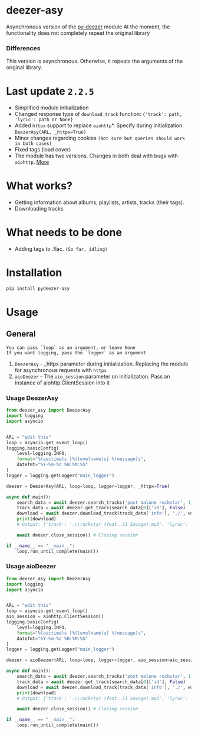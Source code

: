 # deezer-asy
Asynchronous version of the [py-deezer](https://github.com/acgonzales/pydeezer) module
At the moment, the functionality does not completely repeat the original library

### Differences
This version is asynchronous. Otherwise, it repeats the arguments of the original library.


# Last update `2.2.5`
 * Simplified module initialization
 * Changed response type of `download_track` function: `{'track': path, 'lyric': path or None}`
 * Added `httpx` support to replace `aiohttp`*. Specify during initialization: `DeezerAsy(ARL, _httpx=True)`
 * Minor changes regarding cookies `(Not sure but queries should work in both cases)`
 * Fixed tags (load cover)
 * The module has two versions. Changes in both deal with bugs with `aiohttp`. [More]()


# What works?
* Getting information about albums, playlists, artists, tracks (their tags).
* Downloading tracks.


# What needs to be done
* Adding tags to .flac. `(So ​​far, idling)`

# Installation
```bash
pip install pydeezer-asy
```

# Usage
## General
```
You can pass `loop` as an argument, or leave None
If you want logging, pass the `logger` as an argument
```
1) `DeezerAsy` - _httpx parameter during initialization. Replacing the module for asynchronous requests with `httpx`
2) `aioDeezer` - The `aio_session` parameter on initialization. Pass an instance of aiohttp.ClientSession into it

### Usage DeezerAsy
```python
from deezer_asy import DeezerAsy
import logging
import asyncio


ARL = "edit this"
loop = asyncio.get_event_loop()
logging.basicConfig(
    level=logging.INFO,  
    format="%(asctime)s [%(levelname)s] %(message)s",
    datefmt="%Y-%m-%d %H:%M:%S"
)
logger = logging.getLogger("main_logger")

deezer = DeezerAsy(ARL, loop=loop, logger=logger, _httpx=True)

async def main():
    search_data = await deezer.search_tracks('post malone rockstar', 1)
    track_data = await deezer.get_track(search_data[0]['id'], False)
    download = await deezer.download_track(track_data['info'], './', with_lyrics=True, with_metadata=True)
    print(download)
    # Output: {'track': '.\\rockstar (feat. 21 Savage).mp3', 'lyruc': '.\\rockstar (feat. 21 Savage).lrc'}

    await deezer.close_session() # Closing session

if __name__ == "__main__":
    loop.run_until_complete(main())
```


### Usage aioDeezer
```python
from deezer_asy import DeezerAsy
import logging
import asyncio


ARL = "edit this"
loop = asyncio.get_event_loop()
aio_session = aiohttp.ClientSession()
logging.basicConfig(
    level=logging.INFO,  
    format="%(asctime)s [%(levelname)s] %(message)s",
    datefmt="%Y-%m-%d %H:%M:%S"
)
logger = logging.getLogger("main_logger")

deezer = aioDeezer(ARL, loop=loop, logger=logger, aio_session=aio_session)

async def main():
    search_data = await deezer.search_tracks('post malone rockstar', 1)
    track_data = await deezer.get_track(search_data[0]['id'], False)
    download = await deezer.download_track(track_data['info'], './', with_lyrics=True, with_metadata=True)
    print(download)
    # Output: {'track': '.\\rockstar (feat. 21 Savage).mp3', 'lyruc': '.\\rockstar (feat. 21 Savage).lrc'}

    await deezer.close_session() # Closing session

if __name__ == "__main__":
    loop.run_until_complete(main())
```
